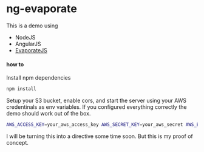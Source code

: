 ng-evaporate
============

This is a demo using

- NodeJS
- AngularJS
- [EvaporateJS][1]

#### how to

Install npm dependencies

```sh
npm install
```

Setup your S3 bucket, enable cors, and start the server using your AWS credentinals as env variables. If you configured everything correctly the demo should work out of the box.

```sh
AWS_ACCESS_KEY=your_aws_access_key AWS_SECRET_KEY=your_aws_secret AWS_BUCKET=your_bucket_name node index.js
```

I will be turning this into a directive some time soon. But this is my proof of concept.

[1]:https://github.com/TTLabs/EvaporateJS